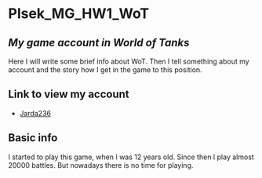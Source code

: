 # Plsek_MG_HW1_WoT
##  _My game account in World of Tanks_

Here I will write some brief info about WoT. Then I tell something about my account and the story how I get in the game to this position.

## Link to view my account
- [Jarda236](https://worldoftanks.eu/cs/community/accounts/506663471-Jarda236/)

## Basic info
I started to play this game, when I was 12 years old. Since then I play almost 20000 battles. But nowadays there is no time for playing.